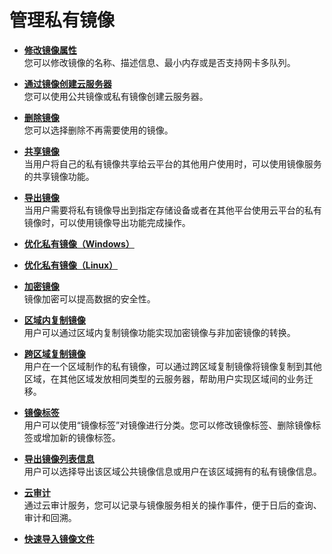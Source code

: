 # 管理私有镜像<a name="ZH-CN_TOPIC_0013901608"></a>

-   **[修改镜像属性](修改镜像属性.md)**  
您可以修改镜像的名称、描述信息、最小内存或是否支持网卡多队列。
-   **[通过镜像创建云服务器](通过镜像创建云服务器.md)**  
您可以使用公共镜像或私有镜像创建云服务器。
-   **[删除镜像](删除镜像.md)**  
您可以选择删除不再需要使用的镜像。
-   **[共享镜像](共享镜像.md)**  
当用户将自己的私有镜像共享给云平台的其他用户使用时，可以使用镜像服务的共享镜像功能。
-   **[导出镜像](导出镜像.md)**  
当用户需要将私有镜像导出到指定存储设备或者在其他平台使用云平台的私有镜像时，可以使用镜像导出功能完成操作。
-   **[优化私有镜像（Windows）](优化私有镜像（Windows）.md)**  

-   **[优化私有镜像（Linux）](优化私有镜像（Linux）.md)**  

-   **[加密镜像](加密镜像.md)**  
镜像加密可以提高数据的安全性。
-   **[区域内复制镜像](区域内复制镜像.md)**  
用户可以通过区域内复制镜像功能实现加密镜像与非加密镜像的转换。
-   **[跨区域复制镜像](跨区域复制镜像.md)**  
用户在一个区域制作的私有镜像，可以通过跨区域复制镜像将镜像复制到其他区域，在其他区域发放相同类型的云服务器，帮助用户实现区域间的业务迁移。
-   **[镜像标签](镜像标签.md)**  
用户可以使用“镜像标签”对镜像进行分类。您可以修改镜像标签、删除镜像标签或增加新的镜像标签。
-   **[导出镜像列表信息](导出镜像列表信息.md)**  
用户可以选择导出该区域公共镜像信息或用户在该区域拥有的私有镜像信息。
-   **[云审计](云审计.md)**  
通过云审计服务，您可以记录与镜像服务相关的操作事件，便于日后的查询、审计和回溯。
-   **[快速导入镜像文件](快速导入镜像文件.md)**  


